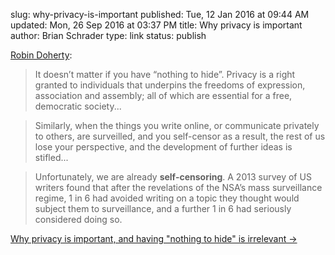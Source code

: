 slug: why-privacy-is-important
published: Tue, 12 Jan 2016 at 09:44 AM
updated: Mon, 26 Sep 2016 at 03:37 PM
title: Why privacy is important
author: Brian Schrader
type: link
status: publish

[Robin Doherty][1]:

> It doesn’t matter if you have “nothing to hide”. Privacy is a right granted to individuals that underpins the freedoms of expression, association and assembly; all of which are essential for a free, democratic society...

> Similarly, when the things you write online, or communicate privately to others, are surveilled, and you self-censor as a result, the rest of us lose your perspective, and the development of further ideas is stifled...

> Unfortunately, we are already **self-censoring**. A 2013 survey of US writers found that after the revelations of the NSA’s mass surveillance regime, 1 in 6 had avoided writing on a topic they thought would subject them to surveillance, and a further 1 in 6 had seriously considered doing so.

[Why privacy is important, and having "nothing to hide" is irrelevant &#8594;][1]

[1]: http://robindoherty.com/2016/01/06/nothing-to-hide.html
